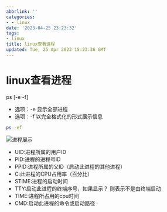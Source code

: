 ```yaml
---
abbrlink: ''
categories:
- - linux
date: '2023-04-25 23:23:32'
tags:
- linux
title: linux查看进程
updated: Tue, 25 Apr 2023 15:23:36 GMT
---
```

# linux查看进程

ps [-e -f]

- 选项：-e 显示全部进程
- 选项：-f 以完全格式化的形式展示信息

```bash
ps -ef
```

![进程展示](http://img.carrotvegeta.icu/Snipaste\_2023-04-25\_23-28-13.png)

- UID:进程所属的用户ID
- PID:进程的进程号ID
- PPID:进程所属的父ID（启动此进程的其他进程）
- C:此进程的CPU占用率（百分比）
- STIME:进程的启动时间
- TTY:启动此进程的终端序号，如果显示？ 则表示不是由终端启动
- TIME:进程所占用的cpu时间
- CMD:启动此进程的命令或启动路径
